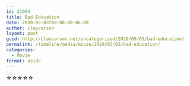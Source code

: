 ```yaml
---
id: 21004
title: Bad Education
date: 2020-05-03T00:00:00-06:00
author: claycarson
layout: post
guid: http://claycarson.net/uncategorized/2020/05/03/bad-education/
permalink: /timeline/media/movie/2020/05/03/bad-education/
categories:
  - Movie
format: aside
---
```

<div class="media-details"></div>

<div class="media-creator"></div>

<div class="media-rating">☆☆☆☆☆</div>